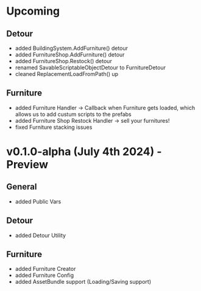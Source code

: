 # Upcoming
## Detour
- added BuildingSystem.AddFurniture() detour
- added FurnitureShop.AddFurniture() detour
- added FurnitureShop.Restock() detour
- renamed SavableScriptableObjectDetour to FurnitureDetour
- cleaned ReplacementLoadFromPath() up
## Furniture
- added Furniture Handler -> Callback when Furniture gets loaded, which allows us to add custum scripts to the prefabs
- added Furniture Shop Restock Handler -> sell your furnitures!
- fixed Furniture stacking issues

# v0.1.0-alpha (July 4th 2024) - Preview
## General
- added Public Vars
## Detour
- added Detour Utility
## Furniture
- added Furniture Creator
- added Furniture Config
- added AssetBundle support (Loading/Saving support)
